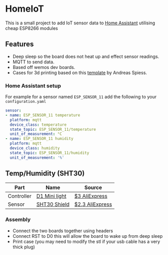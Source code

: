 # HomeIoT

This is a small project to add IoT sensor data to [Home Assistant](https://www.home-assistant.io/) utilising cheap ESP8266 modules

## Features
- Deep sleep so the board does not heat up and effect sensor readings.
- MQTT to send data.
- Based off wemos dev boards.
- Cases for 3d printing based on this [template](https://github.com/SensorsIot/Project-Box-Templates) by Andreas Spiess.

### Home Assistant setup
For example for a sensor named `ESP_SENSOR_11` add the following to your `configuration.yaml`

```yaml
sensor:
- name: ESP_SENSOR_11 temperature
  platform: mqtt
  device_class: temperature
  state_topic: ESP_SENSOR_11/temperature
  unit_of_measurement: °C
- name: ESP_SENSOR_11 humidity
  platform: mqtt
  device_class: humidity
  state_topic: ESP_SENSOR_11/humidity
  unit_of_measurement: '%'

```

## Temp/Humidity (SHT30)
| Part | Name | Source |
| ---- | ---- | -------|
| Controller | [D1 Mini light](https://wiki.wemos.cc/products:d1:d1_mini_lite) | [$3 AliExpress](https://www.aliexpress.com/item/32795857574.html) |
| Sensor | [SHT30 Shield](https://wiki.wemos.cc/products:d1_mini_shields:sht30_shield) | [$2.3 AliExpress](https://www.aliexpress.com/item/32762136940.html)|

### Assembly
- Connect the two boards together using headers
- Connect RST to D0 this will allow the board to wake up from deep sleep
- Print case (you may need to modify the stl if your usb cable has a very thick plug)




